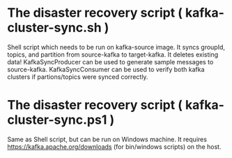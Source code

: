 ﻿# The disaster recovery script ( kafka-cluster-sync.sh )
Shell script which needs to be run on kafka-source image. 
It syncs groupId, topics, and partition from source-kafka to target-kafka. It deletes existing data!
KafkaSyncProducer can be used to generate sample messages to source-kafka.
KafkaSyncConsumer can be used to verify both kafka clusters if partions/topics were synced correctly.

# The disaster recovery script ( kafka-cluster-sync.ps1 )
Same as Shell script, but can be run on Windows machine. 
It requires https://kafka.apache.org/downloads (for bin/windows scripts) on the host.
